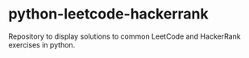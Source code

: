 # python-leetcode-hackerrank
Repository to display solutions to common LeetCode and HackerRank exercises in python.
